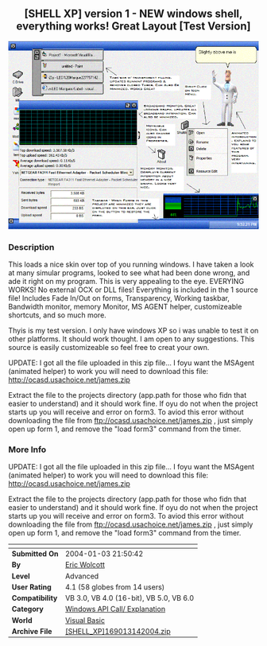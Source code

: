 ﻿<div align="center">

## \[SHELL XP\] version 1 \- NEW windows shell, everything works\! Great Layout \[Test Version\]

<img src="PIC2004132355428137.GIF">
</div>

### Description

This loads a nice skin over top of you running windows. I have taken a look at many simular programs, looked to see what had been done wrong, and ade it right on my program. This is very appealing to the eye. EVERYING WORKS! No external OCX or DLL files! Everything is included in the 1 source file! Includes Fade In/Out on forms, Transparency, Working taskbar, Bandwidth monitor, memory Monitor, MS AGENT helper, customizeable shortcuts, and so much more.

Thyis is my test version. I only have windows XP so i was unable to test it on other platforms. It should work thought. I am open to any suggestions. This source is easily customizeable so feel free to creat your own.

UPDATE: I got all the file uploaded in this zip file... I foyu want the MSAgent (animated helper) to work you will need to download this file: http://ocasd.usachoice.net/james.zip

Extract the file to the projects directory (app.path for those who fidn that easier to understand) and it should work fine. If oyu do not when the project starts up you will receive and error on form3. To aviod this error without downloading the file from ftp://ocasd.usachoice.net/james.zip , just simply open up form 1, and remove the "load form3" command from the timer.
 
### More Info
 
UPDATE: I got all the file uploaded in this zip file... I foyu want the MSAgent (animated helper) to work you will need to download this file: http://ocasd.usachoice.net/james.zip

Extract the file to the projects directory (app.path for those who fidn that easier to understand) and it should work fine. If oyu do not when the project starts up you will receive and error on form3. To aviod this error without downloading the file from ftp://ocasd.usachoice.net/james.zip , just simply open up form 1, and remove the "load form3" command from the timer.


<span>             |<span>
---                |---
**Submitted On**   |2004-01-03 21:50:42
**By**             |[Eric Wolcott](https://github.com/Planet-Source-Code/PSCIndex/blob/master/ByAuthor/eric-wolcott.md)
**Level**          |Advanced
**User Rating**    |4.1 (58 globes from 14 users)
**Compatibility**  |VB 3\.0, VB 4\.0 \(16\-bit\), VB 5\.0, VB 6\.0
**Category**       |[Windows API Call/ Explanation](https://github.com/Planet-Source-Code/PSCIndex/blob/master/ByCategory/windows-api-call-explanation__1-39.md)
**World**          |[Visual Basic](https://github.com/Planet-Source-Code/PSCIndex/blob/master/ByWorld/visual-basic.md)
**Archive File**   |[\[SHELL\_XP\]169013142004\.zip](https://github.com/Planet-Source-Code/eric-wolcott-shell-xp-version-1-new-windows-shell-everything-works-great-layout-test-versi__1-50768/archive/master.zip)








